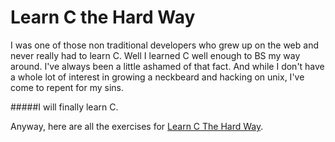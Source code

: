 Learn C the Hard Way
====================

I was one of those non traditional developers who grew up on the web and never really had to learn C. Well I learned C well enough to BS my way around. I've always been a little ashamed of that fact. And while I don't have a whole lot of interest in growing a neckbeard and hacking on unix, I've come to repent for my sins.

#####I will finally learn C.

Anyway, here are all the exercises for [Learn C The Hard Way](http://http://c.learncodethehardway.org/).